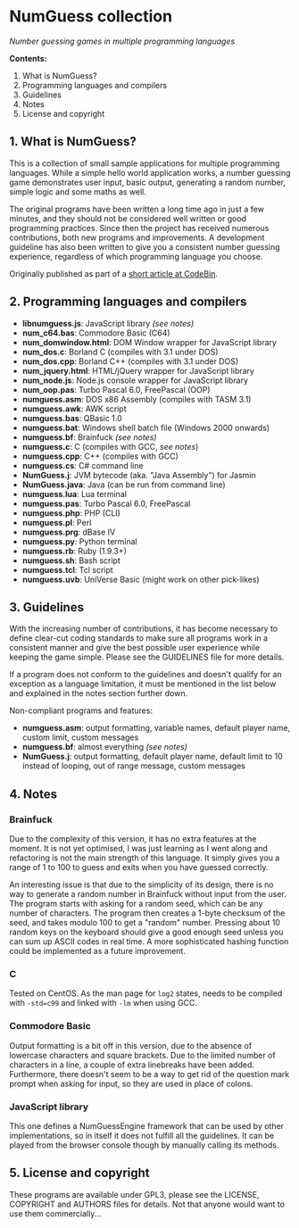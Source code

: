 # NumGuess collection
*Number guessing games in multiple programming languages*

**Contents:**

1. What is NumGuess?
2. Programming languages and compilers
3. Guidelines
4. Notes
5. License and copyright

## 1. What is NumGuess?

This is a collection of small sample applications for multiple programming languages. While a simple hello world application works, a number guessing game demonstrates user input, basic output, generating a random number, simple logic and some maths as well.

The original programs have been written a long time ago in just a few minutes, and they should not be considered well written or good programming practices. Since then the project has received numerous contributions, both new programs and improvements. A development guideline has also been written to give you a consistent number guessing experience, regardless of which programming language you choose.

Originally published as part of a [short article at CodeBin](http://codebin.co.uk/blog/number-guessing-hello-world-games/).

## 2. Programming languages and compilers

- **libnumguess.js**: JavaScript library *(see notes)*
- **num_c64.bas**: Commodore Basic (C64)
- **num_domwindow.html**: DOM Window wrapper for JavaScript library
- **num_dos.c**: Borland C (compiles with 3.1 under DOS)
- **num_dos.cpp**: Borland C++ (compiles with 3.1 under DOS)
- **num_jquery.html**: HTML/jQuery wrapper for JavaScript library
- **num_node.js**: Node.js console wrapper for JavaScript library
- **num_oop.pas**: Turbo Pascal 6.0, FreePascal (OOP)
- **numguess.asm**: DOS x86 Assembly (compiles with TASM 3.1)
- **numguess.awk**: AWK script
- **numguess.bas**: QBasic 1.0
- **numguess.bat**: Windows shell batch file (Windows 2000 onwards)
- **numguess.bf**: Brainfuck *(see notes)*
- **numguess.c**: C (compiles with GCC, *see notes*)
- **numguess.cpp**: C++ (compiles with GCC)
- **numguess.cs**: C# command line
- **NumGuess.j**: JVM bytecode (aka. "Java Assembly") for Jasmin
- **NumGuess.java**: Java (can be run from command line)
- **numguess.lua**: Lua terminal
- **numguess.pas**: Turbo Pascal 6.0, FreePascal
- **numguess.php**: PHP (CLI)
- **numguess.pl**: Perl
- **numguess.prg**: dBase IV
- **numguess.py**: Python terminal
- **numguess.rb**: Ruby (1.9.3+)
- **numguess.sh**: Bash script
- **numguess.tcl**: Tcl script
- **numguess.uvb**: UniVerse Basic (might work on other pick-likes)

## 3. Guidelines

With the increasing number of contributions, it has become necessary to define clear-cut coding standards to make sure all programs work in a consistent manner and give the best possible user experience while keeping the game simple. Please see the GUIDELINES file for more details.

If a program does not conform to the guidelines and doesn't qualify for an exception as a language limitation, it must be mentioned in the list below and explained in the notes section further down.

Non-compliant programs and features:

- **numguess.asm**: output formatting, variable names, default player name, custom limit, custom messages
- **numguess.bf**: almost everything *(see notes)*
- **NumGuess.j**: output formatting, default player name, default limit to 10 instead of looping, out of range message, custom messages

## 4. Notes

### Brainfuck

Due to the complexity of this version, it has no extra features at the moment. It is not yet optimised, I was just learning as I went along and refactoring is not the main strength of this language. It simply gives you a range of 1 to 100 to guess and exits when you have guessed correctly.

An interesting issue is that due to the simplicity of its design, there is no way to generate a random number in Brainfuck without input from the user. The program starts with asking for a random seed, which can be any number of characters. The program then creates a 1-byte checksum of the seed, and takes modulo 100 to get a "random" number. Pressing about 10 random keys on the keyboard should give a good enough seed unless you can sum up ASCII codes in real time. A more sophisticated hashing function could be implemented as a future improvement.

### C

Tested on CentOS. As the man page for ```log2``` states, needs to be compiled with ```-std=c99``` and linked with ```-lm``` when using GCC.

### Commodore Basic

Output formatting is a bit off in this version, due to the absence of lowercase characters and square brackets. Due to the limited number of characters in a line, a couple of extra linebreaks have been added. Furthermore, there doesn't seem to be a way to get rid of the question mark prompt when asking for input, so they are used in place of colons.

### JavaScript library

This one defines a NumGuessEngine framework that can be used by other implementations, so in itself it does not fulfill all the guidelines. It can be played from the browser console though by manually calling its methods.

## 5. License and copyright

These programs are available under GPL3, please see the LICENSE, COPYRIGHT and AUTHORS files for details. Not that anyone would want to use them commercially...
